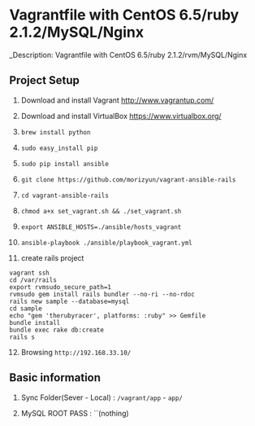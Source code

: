 # Vagrantfile with CentOS 6.5/ruby 2.1.2/MySQL/Nginx

_Description: Vagrantfile with CentOS 6.5/ruby 2.1.2/rvm/MySQL/Nginx

## Project Setup

 1. Download and install Vagrant http://www.vagrantup.com/

 2. Download and install VirtualBox https://www.virtualbox.org/

 3. `brew install python`

 4. `sudo easy_install pip`

 5. `sudo pip install ansible`

 6. `git clone https://github.com/morizyun/vagrant-ansible-rails`

 7. `cd vagrant-ansible-rails`

 8. `chmod a+x set_vagrant.sh && ./set_vagrant.sh`

 9. `export ANSIBLE_HOSTS=./ansible/hosts_vagrant`

10. `ansible-playbook ./ansible/playbook_vagrant.yml`

11. create rails project

```
vagrant ssh
cd /var/rails
export rvmsudo_secure_path=1
rvmsudo gem install rails bundler --no-ri --no-rdoc
rails new sample --database=mysql 
cd sample
echo "gem 'therubyracer', platforms: :ruby" >> Gemfile
bundle install
bundle exec rake db:create
rails s
```

12. Browsing `http://192.168.33.10/`

## Basic information

1. Sync Folder(Sever - Local) : `/vagrant/app` - `app/`

2. MySQL ROOT PASS : ``(nothing)
